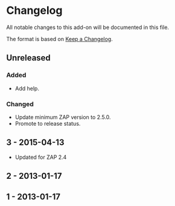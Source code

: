 # Changelog
All notable changes to this add-on will be documented in this file.

The format is based on [Keep a Changelog](https://keepachangelog.com/en/1.0.0/).

## Unreleased
### Added
- Add help.

### Changed
- Update minimum ZAP version to 2.5.0.
- Promote to release status.

## 3 - 2015-04-13

- Updated for ZAP 2.4

## 2 - 2013-01-17



## 1 - 2013-01-17




